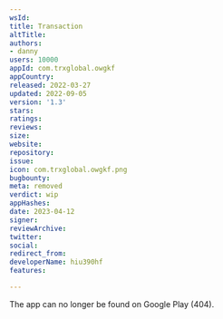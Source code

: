 ```yaml
---
wsId: 
title: Transaction
altTitle: 
authors:
- danny
users: 10000
appId: com.trxglobal.owgkf
appCountry: 
released: 2022-03-27
updated: 2022-09-05
version: '1.3'
stars: 
ratings: 
reviews: 
size: 
website: 
repository: 
issue: 
icon: com.trxglobal.owgkf.png
bugbounty: 
meta: removed
verdict: wip
appHashes: 
date: 2023-04-12
signer: 
reviewArchive: 
twitter: 
social: 
redirect_from: 
developerName: hiu390hf
features: 

---
```


The app can no longer be found on Google Play (404).
